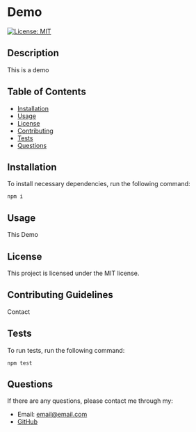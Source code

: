 # Demo

[![License: MIT](https://img.shields.io/badge/License-MIT-yellow.svg)](https://opensource.org/licenses/MIT)

## Description 

This is a demo

## Table of Contents

* [Installation](#installation)
* [Usage](#usage)
* [License](#license)
* [Contributing](#contributing-guidlines)
* [Tests](#tests)
* [Questions](#questions)

## Installation

To install necessary dependencies, run the following command:
```
npm i
```

## Usage 

This Demo


## License 
 
 This project is licensed under the MIT license.

## Contributing Guidelines

Contact

## Tests

To run tests, run the following command:
```
npm test
```

## Questions

If there are any questions, please contact me through my:
* Email: email@email.com
* [GitHub](https://github.com/Username)